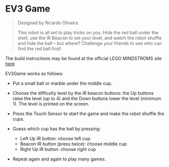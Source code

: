 # EV3 Game

> Designed by Ricardo Oliveira
> 
> This robot is all set to play tricks on you. Hide the red ball under the shell, use the IR Beacon to set your level, and watch the robot shuffle and hide the ball – but where? Challenge your friends to see who can find the red ball first!

The build instructions may be found at the official LEGO MINDSTROMS site [here](https://www.lego.com/cdn/cs/set/assets/bltced0f5f5980c6a3d/EV3GAME.pdf)

EV3Game works as follows:

- Put a small ball or marble under the middle cup. 

- Choose the difficulty level by the IR beacon buttons: the Up buttons raise the level (up to 4) and the Down buttons lower the level (minimum 1). The level is printed on the screen.

- Press the Touch Sensor to start the game and make the robot shuffle the cups.

- Guess which cup has the ball by pressing:
  - Left Up IR button: choose left cup
  - Beacon IR button (press twice): choose middle cup
  - Right Up IR button: choose right cup

- Repeat again and again to play many games.
